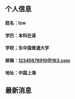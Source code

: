
## 个人信息
#### 姓名：lzw
#### 学历：本科在读
#### 学校；东中国普通大学
#### 邮箱：12345678910@163.com
#### 地址：中国上海

## 最新消息
